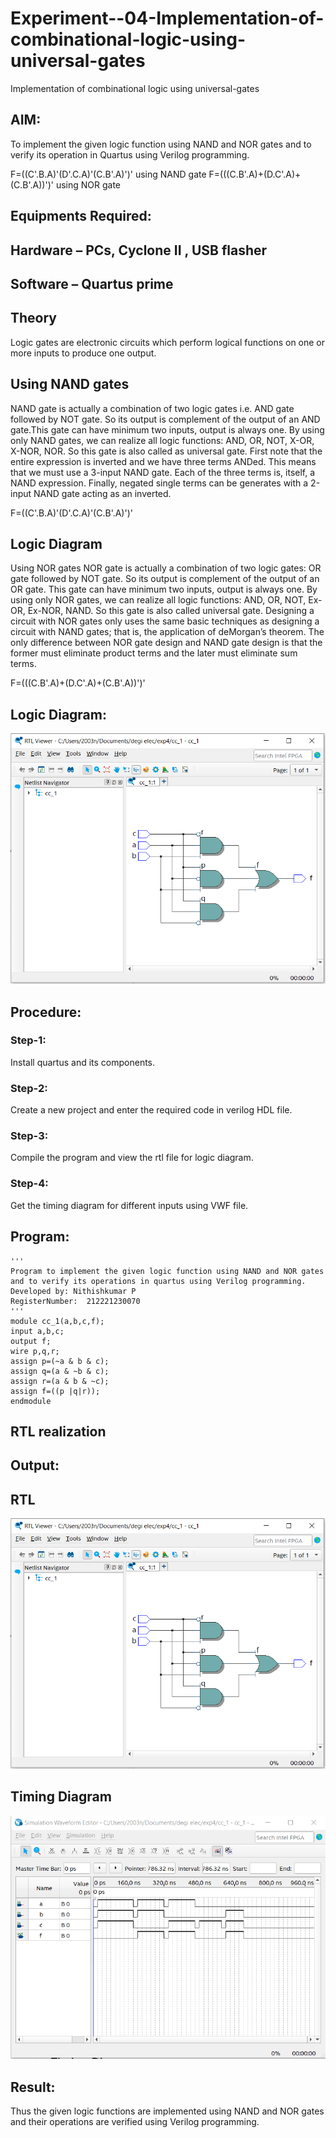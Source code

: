 # Experiment--04-Implementation-of-combinational-logic-using-universal-gates
Implementation of combinational logic using universal-gates
 
## AIM:
To implement the given logic function using NAND and NOR gates and to verify its operation in Quartus using Verilog programming.

F=((C'.B.A)'(D'.C.A)'(C.B'.A)')' using NAND gate
F=(((C.B'.A)+(D.C'.A)+(C.B'.A))')' using NOR gate
## Equipments Required:
## Hardware – PCs, Cyclone II , USB flasher
## Software – Quartus prime


## Theory
Logic gates are electronic circuits which perform logical functions on one or more inputs to produce one output. 

## Using NAND gates
NAND gate is actually a combination of two logic gates i.e. AND gate followed by NOT gate. So its output is complement of the output of an AND gate.This gate can have minimum two inputs, output is always one. By using only NAND gates, we can realize all logic functions: AND, OR, NOT, X-OR, X-NOR, NOR. So this gate is also called as universal gate. First note that the entire expression is inverted and we have three terms ANDed. This means that we must use a 3-input NAND gate. Each of the three terms is, itself, a NAND expression. Finally, negated single terms can be generates with a 2-input NAND gate acting as an inverted.

F=((C'.B.A)'(D'.C.A)'(C.B'.A)')'

## Logic Diagram
Using NOR gates
NOR gate is actually a combination of two logic gates: OR gate followed by NOT gate. So its output is complement of the output of an OR gate. This gate can have minimum two inputs, output is always one. By using only NOR gates, we can realize all logic functions: AND, OR, NOT, Ex-OR, Ex-NOR, NAND. So this gate is also called universal gate. Designing a circuit with NOR gates only uses the same basic techniques as designing a circuit with NAND gates; that is, the application of deMorgan’s theorem. The only difference between NOR gate design and NAND gate design is that the former must eliminate product terms and the later must eliminate sum terms.

F=(((C.B'.A)+(D.C'.A)+(C.B'.A))')'

## Logic Diagram:
![](rtl.PNG)
## Procedure:
### Step-1:
Install quartus and its components.
### Step-2:
Create a new project and enter the required code in verilog HDL file.
### Step-3:
Compile the program and view the rtl file for logic diagram.
### Step-4:
Get the timing diagram for different inputs using VWF file.
## Program:
```
'''
Program to implement the given logic function using NAND and NOR gates and to verify its operations in quartus using Verilog programming.
Developed by: Nithishkumar P 
RegisterNumber:  212221230070
'''
module cc_1(a,b,c,f);
input a,b,c;
output f;
wire p,q,r;
assign p=(~a & b & c);
assign q=(a & ~b & c);
assign r=(a & b & ~c);
assign f=((p |q|r)); 
endmodule
```
## RTL realization

## Output:
## RTL
![](rtl.PNG)
## Timing Diagram
![](timer.PNG)
## Result:
Thus the given logic functions are implemented using NAND and NOR gates and their operations are verified using Verilog programming.
